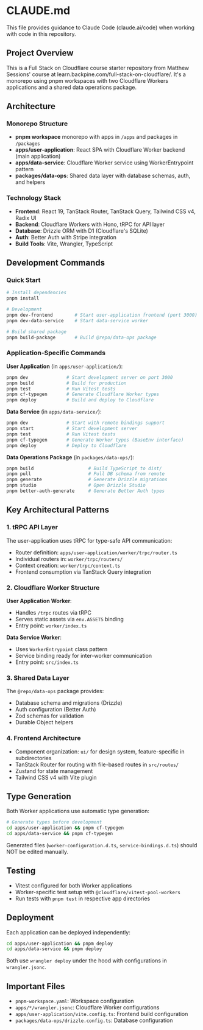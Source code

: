 # CLAUDE.md

This file provides guidance to Claude Code (claude.ai/code) when working with code in this repository.

## Project Overview

This is a Full Stack on Cloudflare course starter repository from Matthew Sessions' course at learn.backpine.com/full-stack-on-cloudflare/. It's a monorepo using pnpm workspaces with two Cloudflare Workers applications and a shared data operations package.

## Architecture

### Monorepo Structure
- **pnpm workspace** monorepo with apps in `/apps` and packages in `/packages`
- **apps/user-application**: React SPA with Cloudflare Worker backend (main application)
- **apps/data-service**: Cloudflare Worker service using WorkerEntrypoint pattern
- **packages/data-ops**: Shared data layer with database schemas, auth, and helpers

### Technology Stack
- **Frontend**: React 19, TanStack Router, TanStack Query, Tailwind CSS v4, Radix UI
- **Backend**: Cloudflare Workers with Hono, tRPC for API layer
- **Database**: Drizzle ORM with D1 (Cloudflare's SQLite)
- **Auth**: Better Auth with Stripe integration
- **Build Tools**: Vite, Wrangler, TypeScript

## Development Commands

### Quick Start
```bash
# Install dependencies
pnpm install

# Development
pnpm dev-frontend        # Start user-application frontend (port 3000)
pnpm dev-data-service    # Start data-service worker

# Build shared package
pnpm build-package       # Build @repo/data-ops package
```

### Application-Specific Commands

**User Application** (in `apps/user-application/`):
```bash
pnpm dev              # Start development server on port 3000
pnpm build            # Build for production
pnpm test             # Run Vitest tests
pnpm cf-typegen       # Generate Cloudflare Worker types
pnpm deploy           # Build and deploy to Cloudflare
```

**Data Service** (in `apps/data-service/`):
```bash
pnpm dev              # Start with remote bindings support
pnpm start            # Start development server
pnpm test             # Run Vitest tests
pnpm cf-typegen       # Generate Worker types (BaseEnv interface)
pnpm deploy           # Deploy to Cloudflare
```

**Data Operations Package** (in `packages/data-ops/`):
```bash
pnpm build                    # Build TypeScript to dist/
pnpm pull                     # Pull DB schema from remote
pnpm generate                 # Generate Drizzle migrations
pnpm studio                   # Open Drizzle Studio
pnpm better-auth-generate     # Generate Better Auth types
```

## Key Architectural Patterns

### 1. tRPC API Layer
The user-application uses tRPC for type-safe API communication:
- Router definition: `apps/user-application/worker/trpc/router.ts`
- Individual routers in: `worker/trpc/routers/`
- Context creation: `worker/trpc/context.ts`
- Frontend consumption via TanStack Query integration

### 2. Cloudflare Worker Structure
**User Application Worker**:
- Handles `/trpc` routes via tRPC
- Serves static assets via `env.ASSETS` binding
- Entry point: `worker/index.ts`

**Data Service Worker**:
- Uses `WorkerEntrypoint` class pattern
- Service binding ready for inter-worker communication
- Entry point: `src/index.ts`

### 3. Shared Data Layer
The `@repo/data-ops` package provides:
- Database schema and migrations (Drizzle)
- Auth configuration (Better Auth)
- Zod schemas for validation
- Durable Object helpers

### 4. Frontend Architecture
- Component organization: `ui/` for design system, feature-specific in subdirectories
- TanStack Router for routing with file-based routes in `src/routes/`
- Zustand for state management
- Tailwind CSS v4 with Vite plugin

## Type Generation

Both Worker applications use automatic type generation:
```bash
# Generate types before development
cd apps/user-application && pnpm cf-typegen
cd apps/data-service && pnpm cf-typegen
```

Generated files (`worker-configuration.d.ts`, `service-bindings.d.ts`) should NOT be edited manually.

## Testing

- Vitest configured for both Worker applications
- Worker-specific test setup with `@cloudflare/vitest-pool-workers`
- Run tests with `pnpm test` in respective app directories

## Deployment

Each application can be deployed independently:
```bash
cd apps/user-application && pnpm deploy
cd apps/data-service && pnpm deploy
```

Both use `wrangler deploy` under the hood with configurations in `wrangler.jsonc`.

## Important Files

- `pnpm-workspace.yaml`: Workspace configuration
- `apps/*/wrangler.jsonc`: Cloudflare Worker configurations
- `apps/user-application/vite.config.ts`: Frontend build configuration
- `packages/data-ops/drizzle.config.ts`: Database configuration
